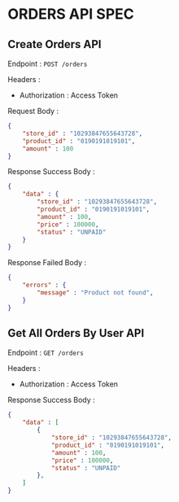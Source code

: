 # ORDERS API SPEC

## Create Orders API
Endpoint : `POST /orders`

Headers : 
- Authorization : Access Token

Request Body :
```json
{
    "store_id" : "10293847655643728",
    "product_id" : "0190191019101",
    "amount" : 100
}
```

Response Success Body :
```json
{
    "data" : {
        "store_id" : "10293847655643728",
        "product_id" : "0190191019101",
        "amount" : 100,
        "price" : 100000,
        "status" : "UNPAID"
    }
}
```

Response Failed Body :
```json
{
    "errors" : {
        "message" : "Product not found",
    }
}
```

## Get All Orders By User API
Endpoint : `GET /orders`

Headers : 
- Authorization : Access Token

Response Success Body :
```json
{
    "data" : [
        {
            "store_id" : "10293847655643728",
            "product_id" : "0190191019101",
            "amount" : 100,
            "price" : 100000,
            "status" : "UNPAID"
        },
    ]
}
```
